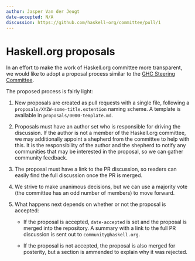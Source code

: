 ```yaml
---
author: Jasper Van der Jeugt
date-accepted: N/A
discussion: https://github.com/haskell-org/committee/pull/1
---
```


# Haskell.org proposals

In an effort to make the work of Haskell.org committee more transparent, we
would like to adopt a proposal process similar to the [GHC Steering Committee].

[GHC Steering Committee]: https://github.com/ghc-proposals/ghc-proposals

The proposed process is fairly light:

1.  New proposals are created as pull requests with a single file, following
    a `proposals/XYZW-some-title.extention` naming scheme.  A template is
    available in `proposals/0000-template.md`.

2.  Proposals must have an author set who is responsible for driving the
    discussion.  If the author is not a member of the Haskell.org committee,
    we may additionally appoint a shepherd from the committee to help with this.
    It is the responsibility of the author and the shepherd to notify any
    communities that may be interested in the proposal, so we can gather
    community feedback.

3.  The proposal must have a link to the PR discussion, so readers can easily
    find the full discussion once the PR is merged.

4.  We strive to make unanimous decisions, but we can use a majority vote (the
    committee has an odd number of members) to move forward.

5.  What happens next depends on whether or not the proposal is accepted:

     -  If the proposal is accepted, `date-accepted` is set and the proposal is
        merged into the repository.  A summary with a link to the full PR
        discussion is sent out to `community@haskell.org`.

     -  If the proposal is not accepted, the proposal is also merged for
        posterity, but a section is ammended to explain why it was rejected.
